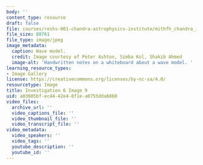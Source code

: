 ```yaml
---
body: ''
content_type: resource
draft: false
file: courses/reshs-001-chandra-astrophysics-institute/mithfh_chandra_inv6_wavmod.jpg
file_size: 88761
file_type: image/jpeg
image_metadata:
  caption: Wave model.
  credit: Image courtesy of Peter Ashton, Simba Kol, Shakib Ahmed
  image-alt: 'Handwritten notes on a whiteboard about a wave model. '
learning_resource_types:
- Image Gallery
license: https://creativecommons.org/licenses/by-nc-sa/4.0/
resourcetype: Image
title: Investigation 6 Image 9
uid: a03605bf-ec44-42e4-8f1e-a0755dda6860
video_files:
  archive_url: ''
  video_captions_file: ''
  video_thumbnail_file: ''
  video_transcript_file: ''
video_metadata:
  video_speakers: ''
  video_tags: ''
  youtube_description: ''
  youtube_id: ''
---
```

